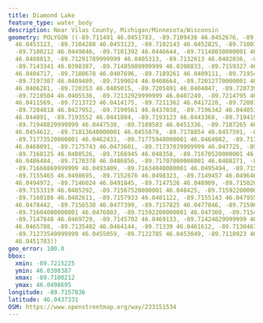 ```yaml
---
title: Diamond Lake
feature_type: water_body
description: Near Vilas County, Michigan/Minnesota/Wisconsin
geometry: POLYGON ((-89.711491 46.0451783, -89.7109438 46.0452676, -89.71063700000001
  46.0453123, -89.7104288 46.0453123, -89.7102143 46.0452825, -89.7100748 46.0451708,
  -89.7100212 46.0449846, -89.7101392 46.0446644, -89.71148030000001 46.0429144, -89.7125746
  46.0408813, -89.71291789999999 46.0405313, -89.7132613 46.0402036, -89.7137226 46.0399653,
  -89.7143341 46.0398387, -89.71485989999999 46.0398833, -89.7159327 46.0400546, -89.7168661
  46.0404717, -89.7180678 46.0407696, -89.7189261 46.0409111, -89.71954839999999 46.0409781,
  -89.7197307 46.0409409, -89.7199024 46.0408664, -89.72012770000001 46.0407249, -89.72024570000001
  46.0406281, -89.720353 46.0405015, -89.7205891 46.0404047, -89.72073930000001 46.0404047,
  -89.7210504 46.0405536, -89.72132929999999 46.0407249, -89.7214795 46.0409111, -89.72152250000001
  46.0411569, -89.7213723 46.0414175, -89.7211362 46.0417228, -89.72081439999999 46.0422888,
  -89.7204818 46.0427952, -89.7199561 46.0437038, -89.7196342 46.0440538, -89.7195097
  46.044091, -89.7193552 46.0441804, -89.7193123 46.0443368, -89.71941959999999 46.0445378,
  -89.71948829999999 46.0447538, -89.7189583 46.0451336, -89.7187265 46.0452825, -89.718351
  46.0454612, -89.71813640000001 46.0455878, -89.7178854 46.0457591, -89.7178425 46.0460049,
  -89.71773520000001 46.0462431, -89.71775940000001 46.0464982, -89.71778879999999
  46.0468091, -89.7175743 46.0473601, -89.71737039999999 46.047725, -89.7170807 46.0479037,
  -89.7168125 46.0480526, -89.7166945 46.048358, -89.71670520000001 46.0485962, -89.7169091
  46.0486484, -89.7170378 46.0486856, -89.71707000000001 46.0488271, -89.7169842 46.0489685,
  -89.71660869999999 46.0493409, -89.71634040000001 46.0495494, -89.7158791 46.0497057,
  -89.7155465 46.0498695, -89.7152676 46.0498323, -89.7149457 46.0496462, -89.7147204
  46.0494972, -89.7146024 46.0491845, -89.7147526 46.048909, -89.7150208 46.0487005,
  -89.7153319 46.0485292, -89.71567520000001 46.048425, -89.71592200000001 46.0483654,
  -89.7160186 46.0482611, -89.7157933 46.0481122, -89.7155143 46.0479558, -89.71550360000001
  46.0478442, -89.7156538 46.0477399, -89.7157825 46.0477846, -89.7159649 46.0478069,
  -89.71604000000001 46.0476803, -89.71592200000001 46.047308, -89.7154542 46.0471516,
  -89.7147848 46.0469729, -89.7145702 46.0469133, -89.71424829999999 46.0467123, -89.713787
  46.0465708, -89.7135402 46.0464144, -89.71339 46.0461612, -89.71304670000001 46.0456995,
  -89.71273549999999 46.0455059, -89.7122785 46.0453049, -89.7118923 46.0452155, -89.711491
  46.0451783))
geo_error: 100.0
bbox:
  xmin: -89.7215225
  ymin: 46.0398387
  xmax: -89.7100212
  ymax: 46.0498695
longitude: -89.7157836
latitude: 46.0437331
OSM: https://www.openstreetmap.org/way/233151534
---
```

